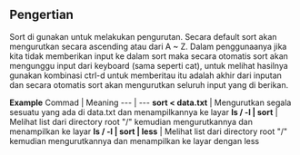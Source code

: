 ## Pengertian

Sort di gunakan untuk melakukan pengurutan. Secara default sort akan mengurutkan secara ascending atau dari A ~ Z. Dalam penggunaanya jika kita tidak memberikan input ke dalam sort maka secara otomatis sort akan mengunggu input dari keyboard (sama seperti cat), untuk melihat hasilnya gunakan kombinasi ctrl-d untuk memberitau itu adalah akhir dari inputan dan secara otomatis sort akan mengurutkan seluruh input yang di berikan.

**Example**
Commad | Meaning
--- | ---
**sort < data.txt** | Mengurutkan segala sesuatu yang ada di data.txt dan menampilkannya ke layar
**ls / -l \| sort** | Melihat list dari directory root "/" kemudian mengurutkannya dan menampilkan ke layar
**ls / -l \| sort \| less** | Melihat list dari directory root "/" kemudian mengurutkannya dan menampilkan ke layar dengan less
